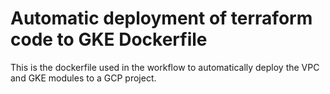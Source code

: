 # Automatic deployment of terraform code to GKE Dockerfile
This is the dockerfile used in the workflow to automatically deploy the VPC and GKE modules to a GCP project.
